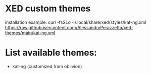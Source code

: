 # XED custom themes

installation example:
curl -fsSLo  ~/.local/share/xed/styles/kat-ng.xml https://raw.githubusercontent.com/AlessandroPerazzetta/xed-themes/main/kat-ng.xml


# List available themes:

- kat-ng (customized from oblivion)
